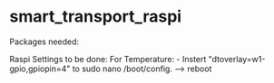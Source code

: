 # smart_transport_raspi

Packages needed:

Raspi Settings to be done:
  For Temperature:
    - Instert "dtoverlay=w1-gpio,gpiopin=4" to sudo nano /boot/config. --> reboot
    

